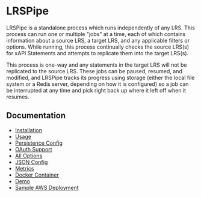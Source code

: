 # LRSPipe

LRSPipe is a standalone process which runs independently of any LRS. This process can run one or multiple "jobs" at a time, each of which contains information about a source LRS, a target LRS, and any applicable filters or options. While running, this process continually checks the source LRS(s) for xAPI Statements and attempts to replicate them into the target LRS(s).

This process is one-way and any statements in the target LRS will not be replicated to the source LRS. These jobs can be paused, resumed, and modified, and LRSPipe tracks its progress using storage (either the local file system or a Redis server, depending on how it is configured) so a job can be interrupted at any time and pick right back up where it left off when it resumes.

## Documentation

- [Installation](install.md)
- [Usage](usage.md)
- [Persistence Config](persistence.md)
- [OAuth Support](oauth.md)
- [All Options](options.md)
- [JSON Config](json.md)
- [Metrics](metrics.md)
- [Docker Container](docker.md)
- [Demo](demo.md)
- [Sample AWS Deployment](aws.md)
